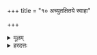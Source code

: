 +++
title = "१० अच्युतक्षितये स्वाहा"

+++
<details><summary>मूलम्</summary>

अ॒च्यु॒त॒क्षित॑ये॒  स्वाहा॑।  
</details>
<details><summary>हरदत्तः</summary>

एवं अच्युतक्षितये ।  
</details>